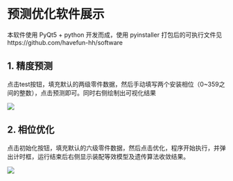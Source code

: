 # 预测优化软件展示

本软件使用 PyQt5 + python 开发而成，使用 pyinstaller 打包后的可执行文件见https://github.com/havefun-hh/software

## 1. 精度预测

点击test按钮，填充默认的两级零件数据，然后手动填写两个安装相位（0~359之间的整数），点击预测即可。同时右侧绘制出可视化结果

![](https://i.loli.net/2020/08/08/2UFz7PNImQ5Mb3p.gif)



## 2. 相位优化

点击初始化按钮，填充默认的六级零件数据，然后点击优化，程序开始执行，并弹出计时框，运行结束后右侧显示装配等效模型及遗传算法收敛结果。

![](https://i.loli.net/2020/08/08/HpGVMS7UA92xhLk.gif)

